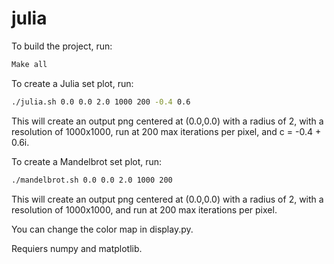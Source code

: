 # julia
To build the project, run:
```bash
Make all
```

To create a Julia set plot, run:
```bash
./julia.sh 0.0 0.0 2.0 1000 200 -0.4 0.6
```

This will create an output png centered at (0.0,0.0) with a radius of 2, with a resolution of 1000x1000, run at 200 max iterations per pixel, and c = -0.4 + 0.6i.

To create a Mandelbrot set plot, run:
```bash
./mandelbrot.sh 0.0 0.0 2.0 1000 200
```

This will create an output png centered at (0.0,0.0) with a radius of 2, with a resolution of 1000x1000, and run at 200 max iterations per pixel.

You can change the color map in display.py.

Requiers numpy and matplotlib.
